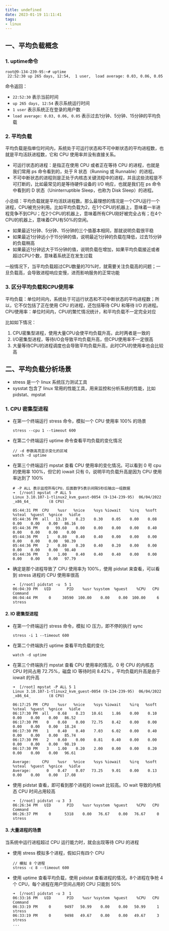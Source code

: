 ```yaml
---
title: undefined
date: 2023-01-19 11:11:41
tags:
- linux
---
```


## 一、平均负载概念

### 1. uptime命令

```shell
root@9-134-239-95:~# uptime
 22:52:30 up 265 days, 12:54,  1 user,  load average: 0.03, 0.06, 0.05
```
命令返回：
- `22:52:30`  表示当前时间
- `up 265 days, 12:54`  表示系统运行时间
- `1 user`  表示系统正在登录的用户数
- `load average: 0.03, 0.06, 0.05`  表示过去1分钟、5分钟、15分钟的平均负载

### 2. 平均负载

平均负载是指单位时间内，系统处于可运行状态和不可中断状态的平均进程数，也就是平均活跃进程数，它和 CPU 使用率并没有直接关系。
- 可运行状态的进程：是指正在使用 CPU 或者正在等待 CPU 的进程，也就是我们常用 ps 命令看到的，处于 R 状态（Running 或 Runnable）的进程。
- 不可中断状态的进程则是正处于内核态关键流程中的进程，并且这些流程是不可打断的，比如最常见的是等待硬件设备的 I/O 响应，也就是我们在 ps 命令中看到的 D 状态（Uninterruptible Sleep，也称为 Disk Sleep）的进程。

小总结：平均负载就是平均活跃进程数。那么最理想的情况是一个CPU运行一个进程，CPU被充分利用。比如平均负载为2，在1个CPU的机器上，意味着一半进程竞争不到CPU；在2个CPU的机器上，意味着所有CPU刚好被完全占有；在4个CPU的机器上，意味着CPU有50%的空闲。
- 如果最近1分钟、5分钟、15分钟的三个值基本相同，那就说明负载很平稳
- 如果最近1分钟远小于15分钟的值，说明最近1分钟的负载在降低，过去15分钟的负载稍高
- 如果最近1分钟远大于15分钟的值，说明负载在增加，如果平均负载接近或者超过CPU个数，意味着系统正在发生过载

一般情况下，当平均负载超过CPU数量的70%时，就需要关注负载高的问题；一旦负载高，会导致进程响应变慢，进而影响服务的正常功能

### 3. 区分平均负载和CPU使用率

平均负载：单位时间内，系统处于可运行状态和不可中断状态的平均进程数；所以，它不仅包括了正在使用 CPU 的进程，还包括等待 CPU 和等待 I/O 的进程。
CPU使用率：单位时间内，CPU的繁忙情况统计，和平均负载不一定完全对应

比如如下情况：
1. CPU密集型进程，使用大量CPU会使平均负载升高，此时两者是一致的
2. I/O密集型进程，等待I/O会导致平均负载升高，但CPU使用率不一定很高
3. 大量等待CPU的进程调度也会导致平均负载升高，此时CPU的使用率也会比较高

## 二、平均负载分析场景

- stress 是一个 linux 系统压力测试工具
- sysstat 包含了 linux 常用的性能工具，用来监控和分析系统的性能，比如 pidstat、mpstat 

### 1. CPU 密集型进程

- 在第一个终端运行 stress 命令，模拟一个 CPU 使用率 100% 的场景

    ```
    stress --cpu 1 --timeout 600
    ```

- 在第二个终端运行 uptime 命令查看平均负载的变化情况

    ```
    // -d 参数高亮显示变化的区域
    watch -d uptime
    ```

- 在第三个终端运行 mpstat 查看 CPU 使用率的变化情况。可以看到 0 号 cpu 的使用率 100%，但它的 iowait 只有 0，说明平均负载升高是因为 CPU 使用率达到了 100%  

    ```
    # -P ALL 表示监控所有CPU，后面数字5表示间隔5秒后输出一组数据
    ➜  [/root] mpstat -P ALL 5
    Linux 3.10.107-1-tlinux2_kvm_guest-0054 (9-134-239-95)  06/04/2022      _x86_64_        (8 CPU)
    
    05:44:31 PM  CPU    %usr   %nice    %sys %iowait    %irq   %soft  %steal  %guest  %gnice   %idle
    05:44:36 PM  all   13.19    0.23    0.30    0.05    0.00    0.08    0.00    0.00    0.00   86.16
    05:44:36 PM    0   99.60    0.00    0.00    0.00    0.00    0.40    0.00    0.00    0.00    0.00
    05:44:36 PM    1    0.80    0.40    0.40    0.00    0.00    0.00    0.00    0.00    0.00   98.39
    05:44:36 PM    2    0.80    0.20    0.40    0.20    0.00    0.00    0.00    0.00    0.00   98.40
    05:44:36 PM    3    1.00    0.40    0.40    0.40    0.00    0.00    0.00    0.00    0.00   97.79
    ```

- 确定是那个进程导致了 CPU 使用率为 100%，使用 pidstat 来查看，可以看到 stress 进程的 CPU 使用率很高

    ```
    ➜  [/root] pidstat -u  5 1
    06:04:39 PM   UID       PID    %usr %system  %guest    %CPU   CPU  Command
    06:04:44 PM     0     30590  100.00    0.00    0.00  100.00     6  stress
    ```

#### 2. IO 密集型进程

- 在第一个终端运行 stress 命令，模拟 IO 压力，即不停的执行 sync

    ```
    stress -i 1 --timeout 600
    ```

- 在第二个终端执行 uptime 查看平均负载的变化

    ```
    watch -d uptime
    ```

- 在第三个终端执行 mpstat 查看 CPU 使用率的情况。0 号 CPU 的内核态 CPU 时间占用 72.75%，磁盘 IO 等待时间 8.42% 。平均负载的升高是由于 iowait 的升高

    ```
    ➜  [/root] mpstat -P ALL 5 1
    Linux 3.10.107-1-tlinux2_kvm_guest-0054 (9-134-239-95)  06/04/2022      _x86_64_        (8 CPU)
    
    06:17:25 PM  CPU    %usr   %nice    %sys %iowait    %irq   %soft  %steal  %guest  %gnice   %idle
    06:17:30 PM  all    0.68    0.23   10.61    1.86    0.00    0.10    0.00    0.00    0.00   86.52
    06:17:30 PM    0    0.60    0.00   72.75    8.42    0.00    0.00    0.00    0.00    0.00   18.24
    06:17:30 PM    1    0.40    0.40    7.03    6.02    0.00    0.40    0.00    0.00    0.00   85.74
    06:17:30 PM    2    0.60    0.00    0.81    0.40    0.00    0.00    0.00    0.00    0.00   98.19
    06:17:30 PM    3    1.00    0.20    2.00    0.00    0.00    0.20    0.00    0.00    0.00   96.61
    
    Average:     CPU    %usr   %nice    %sys %iowait    %irq   %soft  %steal  %guest  %gnice   %idle
    Average:       0    0.47    0.07   73.25    9.01    0.00    0.13    0.00    0.00    0.00   17.08
    ```

- 使用 pidstat 查看，即可看到那个进程的 iowait 比较高。IO wait 导致的内核态 CPU 时间占用较高

    ```
    ➜  [/root] pidstat -u 3  3
    06:26:34 PM   UID       PID    %usr %system  %guest    %CPU   CPU  Command
    06:26:37 PM     0      5318    0.00   76.67    0.00   76.67     0  stress
    ```

#### 3. 大量进程的场景

当系统中运行进程超过 CPU 运行能力时，就会出现等待 CPU 的进程

- 使用 stress 模拟多个进程，假如只有四个 CPU 

    ```
    // 模拟 8 个进程
    stress -c 8 --timeout 600 
    ```

- 使用 uptime 查看平均负载，使用 pidstat 查看进程的情况。8个进程在争抢 4 个 CPU，每个进程在用户空间占用的 CPU 只能到 50%

    ```
    ➜  [/root] pidstat -u 3  1
    06:33:16 PM   UID       PID    %usr %system  %guest    %CPU   CPU  Command
    06:33:19 PM     0      9497   50.99    0.00    0.00   50.99     1  stress
    06:33:19 PM     0      9498   49.67    0.00    0.00   49.67     3  stress
    ...
    ```

    
